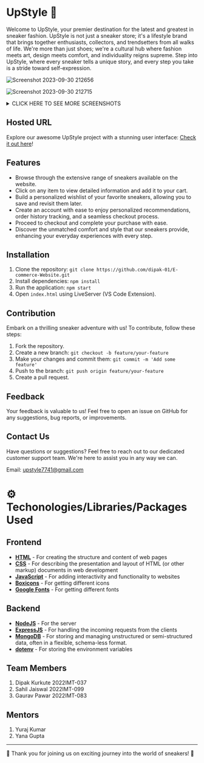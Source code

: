 #  UpStyle 👟 

Welcome to UpStyle, your premier destination for the latest and greatest in sneaker fashion. UpStyle is not just a sneaker store; it's a lifestyle brand that brings together enthusiasts, collectors, and trendsetters from all walks of life. We're more than just shoes; we're a cultural hub where fashion meets art, design meets comfort, and individuality reigns supreme. Step into UpStyle, where every sneaker tells a unique story, and every step you take is a stride toward self-expression.



![Screenshot 2023-09-30 212656](https://github.com/GauravP23/SampleReadMe/assets/142415456/e535b312-1c57-42ea-9e69-e4ad5791490c)

 

![Screenshot 2023-09-30 212715](https://github.com/dipak-01/E-commerce-Website/assets/142415456/70059b64-bfd7-4fde-ab68-58d362419c61)

 


<details>
  <summary>CLICK HERE TO SEE MORE SCREENSHOTS</summary>


  ![Image 1](https://github.com/dipak-01/E-commerce-Website/assets/142415456/69cc35b1-5dad-4436-8562-35febbed6f75)
  ![Image 2](https://github.com/dipak-01/E-commerce-Website/assets/142415456/dda1a334-5986-4d70-a660-a72a08eec52f)
  ![Image 3](https://github.com/dipak-01/E-commerce-Website/assets/142415456/70059b64-bfd7-4fde-ab68-58d362419c61)
  ![Image 4](https://github.com/dipak-01/E-commerce-Website/assets/120103598/de55c001-4f0d-47da-bded-d06c871797d2)
  ![Image 5](https://github.com/dipak-01/E-commerce-Website/assets/120103598/6c7cefe0-3380-4eb9-886b-56a9e1a252d6)
</details>

 

## Hosted URL

Explore our awesome UpStyle project with a stunning user interface: [Check it out here](https://sahil7741.github.io/UpStyle/frontend/html/index.html)!



## Features


- Browse through the extensive range of sneakers available on the website.
- Click on any item to view detailed information and add it to your cart.
- Build a personalized wishlist of your favorite sneakers, allowing you to save and revisit them later.
- Create an account with ease to enjoy personalized recommendations, order history tracking, and a seamless checkout process.
- Proceed to checkout and complete your purchase with ease.
- Discover the unmatched comfort and style that our sneakers provide, enhancing your everyday experiences with every step.


## Installation

1. Clone the repository: `git clone https://github.com/dipak-01/E-commerce-Website.git`
2. Install dependencies: `npm install`
3. Run the application: `npm start`
4. Open `index.html` using LiveServer (VS Code Extension).


## Contribution

Embark on a thrilling sneaker adventure with us! To contribute, follow these steps:

1. Fork the repository.
2. Create a new branch: `git checkout -b feature/your-feature`
3. Make your changes and commit them: `git commit -m 'Add some feature'`
4. Push to the branch: `git push origin feature/your-feature`
5. Create a pull request.

## Feedback

Your feedback is valuable to us! Feel free to open an issue on GitHub for any suggestions, bug reports, or improvements.



## Contact Us


Have questions or suggestions? Feel free to reach out to our dedicated customer support team. We're here to assist you in any way we can.

Email: upstyle7741@gmail.com


# ⚙ Techonologies/Libraries/Packages Used
## Frontend 
- **[HTML](https://developer.mozilla.org/en-US/docs/Web/CSS)** - For creating the structure and content of web pages
- **[CSS](https://developer.mozilla.org/en-US/docs/Web/HTML)** - For describing the presentation and layout of HTML (or other markup) documents in web development
- **[JavaScript](https://developer.mozilla.org/en-US/docs/Web/JavaScript)** - For adding interactivity and functionality to websites
- **[Boxicons](https://boxicons.com/)** - For getting different icons
- **[Google Fonts](https://fonts.google.com/)** - For getting different fonts


## Backend
- **[NodeJS](https://nodejs.org/en/docs/)** - For the server
- **[ExpressJS](https://expressjs.com/)** - For handling the incoming requests from the clients
- **[MongoDB](https://www.mongodb.com)** - For storing and managing unstructured or semi-structured data, often in a flexible, schema-less format.
- **[dotenv](https://www.npmjs.com/package/dotenv)** - For storing the environment variables

## Team Members
1. Dipak Kurkute 2022IMT-037
2. Sahil Jaiswal 2022IMT-099
3. Gaurav Pawar 2022IMT-083

## Mentors
1. Yuraj Kumar
2. Yana Gupta
---

🙏 Thank you for joining us on exciting journey into the world of sneakers! 🙏
